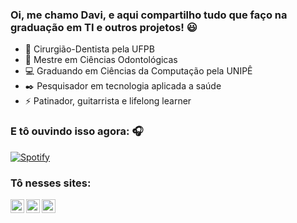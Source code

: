### Oi, me chamo Davi, e aqui compartilho tudo que faço na graduação em TI e outros projetos! 😃

- 🦷 Cirurgião-Dentista pela UFPB
- 🥼 Mestre em Ciências Odontológicas
- 💻 Graduando em Ciências da Computação pela UNIPÊ
- ✒️ Pesquisador em tecnologia aplicada a saúde
- ⚡ Patinador, guitarrista e lifelong learner

### E tô ouvindo isso agora: 🎧

[![Spotify](https://novatorem-dusky-gamma.vercel.app/api/spotify)](https://open.spotify.com/user/daviccarneiro)

### Tô nesses sites:

[<img align="left" alt="daviccarneiro | Twitter" width="22px" src="https://cdn.jsdelivr.net/npm/simple-icons@v3/icons/twitter.svg" />][twitter]
[<img align="left" alt="daviccarneiro | LinkedIn" width="22px" src="https://cdn.jsdelivr.net/npm/simple-icons@v3/icons/linkedin.svg" />][linkedin]
[<img align="left" alt="daviccarneiro | Instagram" width="22px" src="https://cdn.jsdelivr.net/npm/simple-icons@v3/icons/instagram.svg" />][instagram]


[twitter]: https://twitter.com/daviccarneiro
[instagram]: https://instagram.com/daviccarneiro
[linkedin]: https://linkedin.com/in/daviccarneiro
